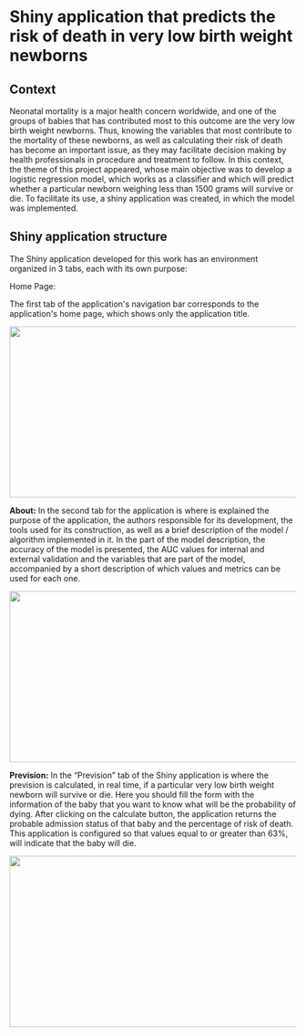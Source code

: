 
# Shiny application that predicts the risk of death in very low birth weight newborns
## Context
Neonatal mortality is a major health concern worldwide, and one of the groups of babies that has contributed most to this outcome are the very low birth weight newborns. Thus, knowing the variables that most contribute to the mortality of these newborns, as well as calculating their risk of death has become an important issue, as they may facilitate decision making by health professionals in procedure and treatment to follow. In this context, the theme of this project appeared, whose main objective was to develop a logistic regression model, which works as a classifier and which will predict whether a particular newborn weighing less than 1500 grams will survive or die. To facilitate its use, a shiny application was created, in which the model was implemented.

## Shiny application structure
The Shiny application developed for this work has an environment organized in 3 tabs, each with its own purpose:<br/>

<div class="text-blue mb-2">
  Home Page:
</div> 

 The first tab of the application's navigation bar corresponds to the application's home page, which shows only the application title.<br/>

<p align ="center">
  <img src="https://github.com/Claudia-Rodrigues/Risk-of-death-VLBWNM/blob/main/image/HomePage.PNG" width="650" height="300" />

**About:** In the second tab for the application is where is explained the purpose of the application, the authors responsible for its development, the tools used for its construction, as well as a brief description of the model / algorithm implemented in it. In the part of the model description, the accuracy of the model is presented, the AUC values for internal and external validation and the variables that are part of the model, accompanied by a short description of which values and metrics can be used for each one.<br/>

<p align ="center">
  <img src="https://github.com/Claudia-Rodrigues/Risk-of-death-VLBWNM/blob/main/image/About.PNG" width="650" height="300" />

**Prevision:** In the “Prevision” tab of the Shiny application is where the prevision is calculated, in real time, if a particular very low birth weight newborn will survive or die. Here you should fill the form with the information of the baby that you want to know what will be the probability of dying. After clicking on the calculate button, the application returns the probable admission status of that baby and the percentage of risk of death. This application is configured so that values equal to or greater than 63%, will indicate that the baby will die.

<p align ="center">
  <img src="https://github.com/Claudia-Rodrigues/Risk-of-death-VLBWNM/blob/main/image/Prevision.PNG" width="650" height="300" />
